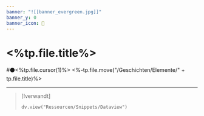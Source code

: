 ```yaml
---
banner: "![[banner_evergreen.jpg]]"
banner_y: 0
banner_icon: 🌲
---
```


# <%tp.file.title%>

#⚫<%tp.file.cursor(1)%>
<%-tp.file.move("/Geschichten/Elemente/" + tp.file.title)%>

---

> [!verwandt]
> ```dataviewjs
> dv.view("Ressourcen/Snippets/Dataview")
> ```